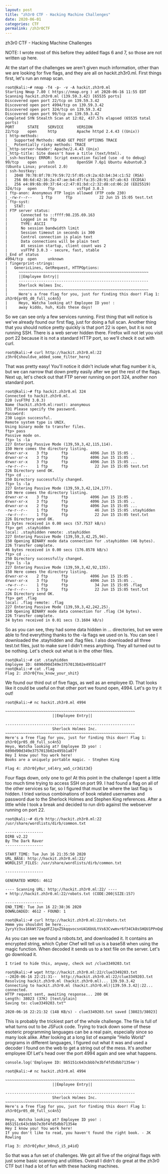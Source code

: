 ```yaml
---
layout: post
title: "zh3r0 CTF - Hacking Machine Challenges"
date: 2020-06-01
categories: CTF
permalink: /zh3r0CTF
---
```

zh3r0 CTF - Hacking Machine Challenges

NOTE: I wrote most of this before they added flags 6 and 7, so those are not written up here.

At the start of the challenges we aren't given much information, other than we are looking for five flags, and they are all on hackit.zh3r0.ml. First things first, let's run an nmap scan.

```
root@kali:~# nmap -T4 -p- -v -A hackit.zh3r0.ml
Starting Nmap 7.80 ( https://nmap.org ) at 2020-06-16 11:55 EDT
Scanning hackit.zh3r0.ml (139.59.3.42) [65535 ports]
Discovered open port 22/tcp on 139.59.3.42
Discovered open port 4994/tcp on 139.59.3.42
Discovered open port 324/tcp on 139.59.3.42
Discovered open port 99/tcp on 139.59.3.42
Completed SYN Stealth Scan at 12:02, 437.57s elapsed (65535 total ports)
PORT      STATE    SERVICE      VERSION
22/tcp    open     http         Apache httpd 2.4.43 ((Unix))
| http-methods: 
|   Supported Methods: HEAD GET POST OPTIONS TRACE
|_  Potentially risky methods: TRACE
|_http-server-header: Apache/2.4.43 (Unix)
|_http-title: Site doesn't have a title (text/html).
|_ssh-hostkey: ERROR: Script execution failed (use -d to debug)
99/tcp    open     ssh          OpenSSH 7.6p1 Ubuntu 4ubuntu0.3 (Ubuntu Linux; protocol 2.0)
| ssh-hostkey: 
|   2048 70:78:8f:70:79:59:72:5f:05:c9:2a:63:b4:34:c1:52 (RSA)
|   256 08:6d:42:16:2a:47:ae:b4:d7:fa:35:28:91:67:ab:63 (ECDSA)
|_  256 e4:89:6b:09:37:64:c2:47:01:bd:c2:32:d8:cd:06:2d (ED25519)
324/tcp   open     ftp          vsftpd 3.0.3
| ftp-anon: Anonymous FTP login allowed (FTP code 230)
|_-rw-r--r--    1 ftp      ftp            22 Jun 15 15:05 test.txt
| ftp-syst: 
|   STAT: 
| FTP server status:
|      Connected to ::ffff:98.235.69.163
|      Logged in as ftp
|      TYPE: ASCII
|      No session bandwidth limit
|      Session timeout in seconds is 300
|      Control connection is plain text
|      Data connections will be plain text
|      At session startup, client count was 2
|      vsFTPd 3.0.3 - secure, fast, stable
|_End of status
4994/tcp  open     unknown
| fingerprint-strings: 
|   GenericLines, GetRequest, HTTPOptions: 
|     ~~~~~~~~~~~~~~~~~~~~~~~~~~~~~~~~~~~~~~~~~~~~~~~~~~~~~~~~~~
|     ||Employee Entry||
|     ----------------------------------------------------------
|     Sherlock Holmes Inc.
|     ~~~~~~~~~~~~~~~~~~~~~~~~~~~~~~~~~~~~~~~~~~~~~~~~~~~~~~~~~~
|     Here's a free flag for you, just for finding this door! Flag 1: zh3r0{pr05_d0_full_sc4n5}
|     Heyo, Watcha looking at? Employee ID yoo! : 
|     away kiddo, huh, Kids these days!
```

So we can see only a few services running. First thing that will notice is we've already found our first flag, just for doing a full scan. Another thing that you should notice pretty quickly is that port 22 is open, but it is not running SSH. There is a web server hidden there. Firefox will not let you visit port 22 because it is not a standard HTTP port, so we'll check it out with curl.

```
root@kali:~# curl http://hackit.zh3r0.ml:22                                                 
z3hr0{shouldve_added_some_filter_here}
```

That was pretty easy! You'll notice it didn't include what flag number it is, but we can narrow that down pretty easily after we get the rest of the flags. Next up, let's check out that FTP server running on port 324, another non standard port.

```
root@kali:~# ftp hackit.zh3r0.ml 324
Connected to hackit.zh3r0.ml.
220 (vsFTPd 3.0.3)
Name (hackit.zh3r0.ml:root): anonymous
331 Please specify the password.
Password:
230 Login successful.
Remote system type is UNIX.
Using binary mode to transfer files.
ftp> pass
Passive mode on.
ftp> ls -la
227 Entering Passive Mode (139,59,3,42,115,114).
150 Here comes the directory listing.
drwxr-xr-x    3 ftp      ftp          4096 Jun 15 15:05 .
drwxr-xr-x    3 ftp      ftp          4096 Jun 15 15:05 ..
drwxr-xr-x    3 ftp      ftp          4096 Jun 15 15:05 ...
-rw-r--r--    1 ftp      ftp            22 Jun 15 15:05 test.txt
226 Directory send OK.
ftp> cd ...
250 Directory successfully changed.
ftp> ls -la
227 Entering Passive Mode (139,59,3,42,124,177).
150 Here comes the directory listing.
drwxr-xr-x    3 ftp      ftp          4096 Jun 15 15:05 .
drwxr-xr-x    3 ftp      ftp          4096 Jun 15 15:05 ..
drwxr-xr-x    2 ftp      ftp          4096 Jun 15 15:05 ...
-rw-r--r--    1 ftp      ftp            46 Jun 15 15:05 .stayhidden
-rw-r--r--    1 ftp      ftp            22 Jun 15 15:05 test.txt
226 Directory send OK.
22 bytes received in 0.00 secs (57.7537 kB/s)
ftp> get .stayhidden
local: .stayhidden remote: .stayhidden
227 Entering Passive Mode (139,59,3,42,25,94).
150 Opening BINARY mode data connection for .stayhidden (46 bytes).
226 Transfer complete.
46 bytes received in 0.00 secs (176.8578 kB/s)
ftp> cd ...
250 Directory successfully changed.
ftp> ls -la
227 Entering Passive Mode (139,59,3,42,92,135).
150 Here comes the directory listing.
drwxr-xr-x    2 ftp      ftp          4096 Jun 15 15:05 .
drwxr-xr-x    3 ftp      ftp          4096 Jun 15 15:05 ..
-rw-r--r--    1 ftp      ftp            34 Jun 15 15:05 .flag
-rw-r--r--    1 ftp      ftp            22 Jun 15 15:05 test.txt
226 Directory send OK.
ftp> get .flag
local: .flag remote: .flag
227 Entering Passive Mode (139,59,3,42,242,25).
150 Opening BINARY mode data connection for .flag (34 bytes).
226 Transfer complete.
34 bytes received in 0.01 secs (3.1604 kB/s)
```

So as you can see, they had some data hidden in ... directories, but we were able to find everything thanks to the -la flags we used on ls. You can see I downloaded the .stayhidden and .flag files. I also downloaded all three test.txt files, just to make sure I didn't mess anything. They all turned out to be nothing. Let's check out what is in the other files.

```
root@kali:~# cat .stayhidden
Employee ID: 6890d90d349e3757013b02e495b1a87f
root@kali:~# cat .flag
Flag 2: zh3r0{You_know_your_shit}
```

We found our third out of five flags, as well as an employee ID. That looks like it could be useful on that other port we found open, 4994. Let's go try it out!

```
root@kali:~# nc hackit.zh3r0.ml 4994

~~~~~~~~~~~~~~~~~~~~~~~~~~~~~~~~~~~~~~~~~~~~~~~~~~~~~~~~~~
                     ||Employee Entry||

----------------------------------------------------------
                     Sherlock Holmes Inc.
~~~~~~~~~~~~~~~~~~~~~~~~~~~~~~~~~~~~~~~~~~~~~~~~~~~~~~~~~~
Here's a free flag for you, just for finding this door! Flag 1: zh3r0{pr05_d0_full_sc4n5}
Heyo, Watcha looking at? Employee ID yoo! : 
6890d90d349e3757013b02e495b1a87f
Hey I know you! You work here!
Books are a uniquely portable magic. - Stephen King

Flag 4: zh3r0{y0ur_s4l4ry_wa5_cr3dit3d}
```

Four flags down, only one to go! At this point in the challenge I spent a little too much time trying to access SSH on port 99. I had found a flag on all of the other services so far, so I figured that must be where the last flag is hidden. I tried various combinations of book related usernames and password due to the Sherlock Holmes and Stephen King references. After a little while I took a break and decided to run dirb against the webserver running on port 22.

```
root@kali:~# dirb http://hackit.zh3r0.ml:22 /usr/share/wordlists/dirb/common.txt 

-----------------
DIRB v2.22    
By The Dark Raver
-----------------

START_TIME: Tue Jun 16 21:35:50 2020
URL_BASE: http://hackit.zh3r0.ml:22/
WORDLIST_FILES: /usr/share/wordlists/dirb/common.txt

-----------------

GENERATED WORDS: 4612                                                          

---- Scanning URL: http://hackit.zh3r0.ml:22/ ----
+ http://hackit.zh3r0.ml:22/robots.txt (CODE:200|SIZE:157)                                                                                                           
                                                                                                                                                                     
-----------------
END_TIME: Tue Jun 16 22:38:36 2020
DOWNLOADED: 4612 - FOUND: 1

root@kali:~# curl http://hackit.zh3r0.ml:22/robots.txt
Hmmm you shouldnt be here.... 2yryYz3sx16kWt72agdFZJqxZ5kqqvocsnU416bULtVs63Cvwmvr6f34Ck8sSHQU1PPnQqD7bqW9q
```

As you can see we found a robots.txt, and downloaded it. It contains an encrypted string, which Cyber Chef will tell us is a base58 when using the magic function. When decoded it sends us to a text file on the server. Let's go download it.

```
I tried to hide this, anyway, check out /clue3349203.txt

root@kali:~# wget http://hackit.zh3r0.ml:22/clue3349203.txt
--2020-06-16 22:21:31--  http://hackit.zh3r0.ml:22/clue3349203.txt
Resolving hackit.zh3r0.ml (hackit.zh3r0.ml)... 139.59.3.42
Connecting to hackit.zh3r0.ml (hackit.zh3r0.ml)|139.59.3.42|:22... connected.
HTTP request sent, awaiting response... 200 OK
Length: 38023 (37K) [text/plain]
Saving to: clue3349203.txt™

2020-06-16 22:21:32 (148 KB/s) - clue3349203.txt saved [38023/38023]
```

This is probably the trickiest part of the whole challenge. The file is full of what turns out to be JSFuck code. Trying to track down some of these esoteric programming languages can be a real pain, especially since so many look alike. After looking at a long list of example "Hello World" programs in different languages, I figured out what it was and used a decoder I found on the web to get a string out of the mess. It's another employee ID! Let's head over the port 4994 again and see what happens.

```
console.log('Employee ID: 865151c643cbbb7e3bf4fd5dbb71354e')

root@kali:~# nc hackit.zh3r0.ml 4994

~~~~~~~~~~~~~~~~~~~~~~~~~~~~~~~~~~~~~~~~~~~~~~~~~~~~~~~~~~
                     ||Employee Entry||

----------------------------------------------------------
                     Sherlock Holmes Inc.
~~~~~~~~~~~~~~~~~~~~~~~~~~~~~~~~~~~~~~~~~~~~~~~~~~~~~~~~~~
Here's a free flag for you, just for finding this door! Flag 1: zh3r0{pr05_d0_full_sc4n5}

Heyo, Watcha looking at? Employee ID yoo! :
865151c643cbbb7e3bf4fd5dbb71354e 
Hey I know you! You work here!
If you don't like to read, you haven't found the right book. - JK Rowling

Flag 3: zh3r0{y0ur_b0nu5_i5_p4id}
```

So that was a fun set of challenges. We got all five of the original flags with just some basic scanning and utilities. Overall I didn't do great at the zh3r0 CTF but I had a lot of fun with these hacking machines.
